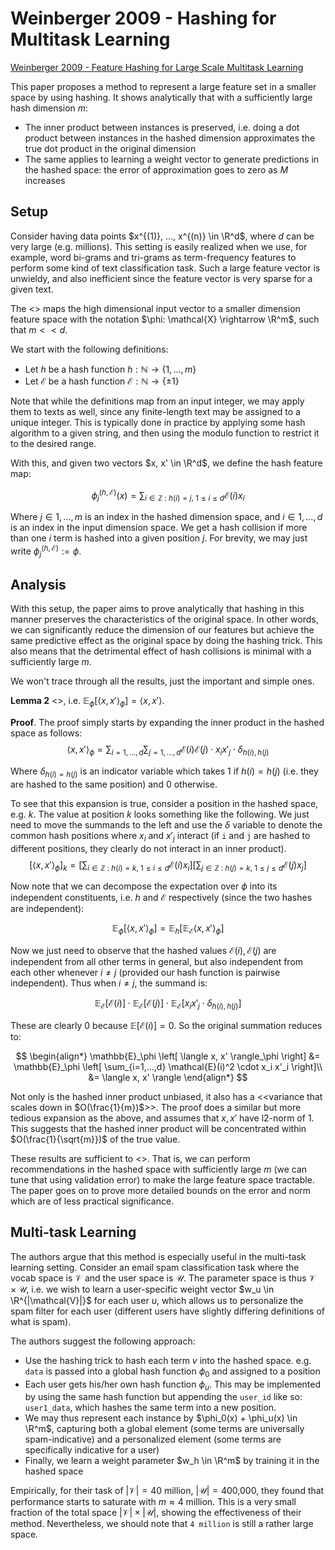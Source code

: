 # Weinberger 2009 - Hashing for Multitask Learning

[Weinberger 2009 - Feature Hashing for Large Scale Multitask Learning
](https://arxiv.org/abs/0902.2206)

This paper proposes a method to represent a large feature set in a smaller space by using hashing. It shows analytically that with a sufficiently large hash dimension $m$:
- The inner product between instances is preserved, i.e. doing a dot product between instances in the hashed dimension approximates the true dot product in the original dimension
- The same applies to learning a weight vector to generate predictions in the hashed space: the error of approximation goes to zero as $M$ increases

## Setup

Consider having data points $x^{(1)}, ..., x^{(n)} \in \R^d$, where $d$ can be very large (e.g. millions). This setting is easily realized when we use, for example, word bi-grams and tri-grams as term-frequency features to perform some kind of text classification task. Such a large feature vector is unwieldy, and also inefficient since the feature vector is very sparse for a given text.

The <<hashing trick>> maps the high dimensional input vector to a smaller dimension feature space with the notation $\phi: \mathcal{X} \rightarrow \R^m$, such that $m << d$.

We start with the following definitions:
- Let $h$ be a hash function $h: \mathbb{N} \rightarrow \{1, ..., m \}$
- Let $\mathcal{E}$ be a hash function $\mathcal{E}: \mathbb{N} \rightarrow \{ \pm 1 \}$

Note that while the definitions map from an input integer, we may apply them to texts as well, since any finite-length text may be assigned to a unique integer. This is typically done in practice by applying some hash algorithm to a given string, and then using the modulo function to restrict it to the desired range.

With this, and given two vectors $x, x' \in \R^d$, we define the hash feature map:

$$
    \phi_j^{(h, \mathcal{E})}(x) = \sum_{i \in \mathbb{Z}\ :\  h(i)=j,\ 1 \leq i \leq d } \mathcal{E}(i)x_i
$$

Where $j \in 1, ..., m$ is an index in the hashed dimension space, and $i \in 1, ..., d$ is an index in the input dimension space. We get a hash collision if more than one $i$ term is hashed into a given position $j$. For brevity, we may just write $\phi_j^{(h,\mathcal{E})} := \phi$.

## Analysis

With this setup, the paper aims to prove analytically that hashing in this manner preserves the characteristics of the original space. In other words, we can significantly reduce the dimension of our features but achieve the same predictive effect as the original space by doing the hashing trick. This also means that the detrimental effect of hash collisions is minimal with a sufficiently large $m$.

We won't trace through all the results, just the important and simple ones.


**Lemma 2** <<The hash kernel is unbiased>>, i.e. $\mathbb{E}_\phi \left[ \langle x, x' \rangle_\phi \right] = \langle x, x' \rangle$. 

**Proof**. The proof simply starts by expanding the inner product in the hashed space as follows:
$$
    \langle x, x' \rangle_\phi = \sum_{i=1,...,d} \sum_{j=1,..., d} 
        \mathcal{E}(i) \mathcal{E}(j) \cdot x_i x'_j \cdot \delta_{h(i), h(j)}
$$

Where $\delta_{h(i) = h(j)}$ is an indicator variable which takes $1$ if $h(i) = h(j)$ (i.e. they are hashed to the same position) and $0$ otherwise. 

To see that this expansion is true, consider a position in the hashed space, e.g. $k$. The value at position $k$ looks something like the following. We just need to move the summands to the left and use the $\delta$ variable to denote the common hash positions where $x_i$ and $x'_j$ interact (if `i` and `j` are hashed to different positions, they clearly do not interact in an inner product).
$$
    \left[ \langle x, x' \rangle_\phi \right]_k =
        \left[ 
            \sum_{i \in \mathbb{Z}\ :\  h(i)=k,\ 1 \leq i \leq d } \mathcal{E}(i)x_i
        \right]
        \left[ 
            \sum_{j \in \mathbb{Z}\ :\  h(j)=k,\ 1 \leq j \leq d } \mathcal{E}(j)x_j
        \right]
$$

Now note that we can decompose the expectation over $\phi$ into its independent constituents, i.e. $h$ and $\mathcal{E}$ respectively (since the two hashes are independent): 

$$
    \mathbb{E}_\phi \left[ \langle x, x' \rangle_\phi \right] = 
    \mathbb{E}_h \left[ 
        \mathbb{E}_{\mathcal{E}}
        \langle x, x' \rangle_\phi
    \right]
$$

Now we just need to observe that the hashed values $\mathcal{E}(i), \mathcal{E}(j)$ are independent from all other terms in general, but also independent from each other whenever $i \neq j$ (provided our hash function is pairwise independent). Thus when $i \neq j$, the summand is:

$$
    \mathbb{E}_{\mathcal{E}} \left[ \mathcal{E}(i) \right] \cdot
    \mathbb{E}_{\mathcal{E}} \left[ \mathcal{E}(j) \right] \cdot
    \mathbb{E}_{\mathcal{E}} \left[
        x_i x'_j \cdot \delta_{h(i), h(j)}
    \right]
$$

These are clearly $0$ because $\mathbb{E} \left[ \mathcal{E}(i) \right] = 0$. So the original summation reduces to:

$$
\begin{align*}
    \mathbb{E}_\phi \left[
        \langle x, x' \rangle_\phi
    \right] 
        &= \mathbb{E}_\phi \left[ 
            \sum_{i=1,...,d}
            \mathcal{E}(i)^2 \cdot x_i x'_i
        \right]\\
        &= \langle x, x' \rangle
\end{align*}
$$

Not only is the hashed inner product unbiased, it also has a <<variance that scales down in $O(\frac{1}{m})$>>. The proof does a similar but more tedious expansion as the above, and assumes that $x, x'$ have l2-norm of $1$. This suggests that the hashed inner product will be concentrated within $O(\frac{1}{\sqrt{m}})$ of the true value.

These results are sufficient to <<justify use of the hashed inner product space in practice>>. That is, we can perform recommendations in the hashed space with sufficiently large $m$ (we can tune that using validation error) to make the large feature space tractable. The paper goes on to prove more detailed bounds on the error and norm which are of less practical significance.

## Multi-task Learning

The authors argue that this method is especially useful in the multi-task learning setting. Consider an email spam classification task where the vocab space is $\mathcal{V}$ and the user space is $\mathcal{U}$. The parameter space is thus $\mathcal{V} \times \mathcal{U}$, i.e. we wish to learn a user-specific weight vector $w_u \in \R^{|\mathcal{V}|}$ for each user $u$, which allows us to personalize the spam filter for each user (different users have slightly differing definitions of what is spam).

The authors suggest the following approach:
- Use the hashing trick to hash each term $v$ into the hashed space. e.g. `data` is passed into a global hash function $\phi_0$ and assigned to a position
- Each user gets his/her own hash function $\phi_u$. This may be implemented by using the same hash function but appending the `user_id` like so: `user1_data`, which hashes the same term into a new position.
- We may thus represent each instance by $\phi_0(x) + \phi_u(x) \in \R^m$, capturing both a global element (some terms are universally spam-indicative) and a personalized element (some terms are specifically indicative for a user)
- Finally, we learn a weight parameter $w_h \in \R^m$ by training it in the hashed space

Empirically, for their task of $|\mathcal{V}|=\text{40 million}$, $|\mathcal{U}| = \text{400,000}$, they found that performance starts to saturate with $m \approx \text{4 million}$. This is a very small fraction of the total space $|\mathcal{V}| \times |\mathcal{U}|$, showing the effectiveness of their method. Nevertheless, we should note that `4 million` is still a rather large space.